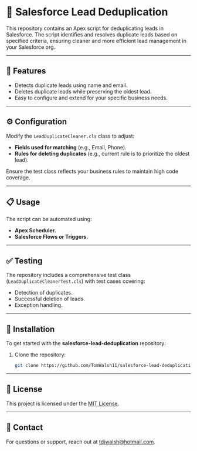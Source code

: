 # 🧹 Salesforce Lead Deduplication

This repository contains an Apex script for deduplicating leads in Salesforce. The script identifies and resolves duplicate leads based on specified criteria, ensuring cleaner and more efficient lead management in your Salesforce org.

---

## 🚀 Features

- Detects duplicate leads using name and email.
- Deletes duplicate leads while preserving the oldest lead.
- Easy to configure and extend for your specific business needs.

---

## ⚙️ Configuration

Modify the `LeadDuplicateCleaner.cls` class to adjust:
- **Fields used for matching** (e.g., Email, Phone).
- **Rules for deleting duplicates** (e.g., current rule is to prioritize the oldest lead).

Ensure the test class reflects your business rules to maintain high code coverage.

---

## 📋 Usage

The script can be automated using:
- **Apex Scheduler.**
- **Salesforce Flows or Triggers.**

---

## ✅ Testing

The repository includes a comprehensive test class (`LeadDuplicateCleanerTest.cls`) with test cases covering:
- Detection of duplicates.
- Successful deletion of leads.
- Exception handling.

---

## **🔧 Installation**

To get started with the **salesforce-lead-deduplication** repository:

1. Clone the repository:
   ```bash
   git clone https://github.com/TomWalsh11/salesforce-lead-deduplication.git

---

## 📜 License

This project is licensed under the [MIT License](LICENSE).

---

## 📧 Contact

For questions or support, reach out at [tdjwalsh@hotmail.com](mailto:tdjwalsh@hotmail.com).
